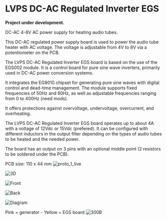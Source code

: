 # LVPS DC-AC Regulated Inverter EGS

<b>Project under development.</b>

DC-AC 4-8V AC power supply for heating audio tubes.

This DC-AC regulated power supply board is used to power the audio tube heater with AC voltage. The voltage is adjustable from 4V to 8V via a potentiometer on the PCB.

The LVPS DC-AC Regulated Inverter EGS board is based on the use of the EGS002 module. It is a control board for pure sine wave inverters, primarily used in DC-AC power conversion systems.

It integrates the EG8010 chipset for generating pure sine waves with digital control and dead-time management. The module supports fixed frequencies of 50Hz and 60Hz, as well as adjustable frequencies ranging from 0 to 400Hz (need mods).

It offers protections against overvoltage, undervoltage, overcurrent, and overheating.

The LVPS DC-AC Regulated Inverter EGS board operates up to about 4A with a voltage of 12Vdc or 15Vdc (prefered). It can be configured with different inductors in the output filter depending on the types of audio tubes to be heated and the needed power.

The board has an output on 3 pins with an optional middle point (2 resistors to be soldered under the PCB).


PCB size: 110 x 44 mm
![proto_1_live](https://github.com/user-attachments/assets/02422585-1285-445d-99c7-c7ba34aeaa83)

![3D](https://github.com/user-attachments/assets/2496f39d-2d90-4a6f-acf9-cefd24a25147)

![Front](https://github.com/user-attachments/assets/5f82ab2c-a95d-4607-acbc-b7f53503b762)

![Back](https://github.com/user-attachments/assets/ac9a6694-d086-44f4-b7f5-4cbb6fb62821)

![Diagram](https://github.com/user-attachments/assets/1dfdef55-2974-4432-98a4-57b245af7615)

Pink = generator - Yellow = EGS board
![300B](https://github.com/user-attachments/assets/f6abea5d-960c-43b1-8391-2fd42699885a)
